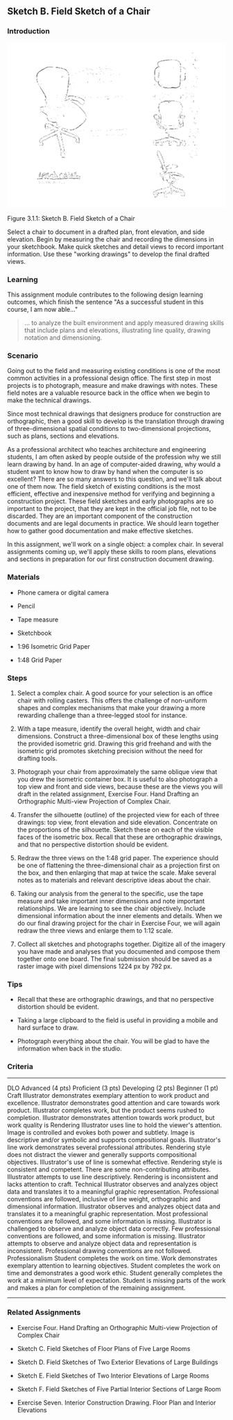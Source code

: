 ## Sketch B. Field Sketch of a Chair

### Introduction

![Sketch B](images/03011fieldSketchChair.png)

Figure 3.1.1: Sketch B. Field Sketch of a Chair

Select a chair to document in a drafted plan, front elevation, and side
elevation. Begin by measuring the chair and recording the dimensions in
your sketchbook. Make quick sketches and detail views to record
important information. Use these "working drawings" to develop the final
drafted views.

### Learning

This assignment module contributes to the following design learning
outcomes, which finish the sentence "As a successful student in this
course, I am now able..."

> ... to analyze the built environment and apply measured drawing skills
> that include plans and elevations, illustrating line quality, drawing
> notation and dimensioning.

### Scenario

Going out to the field and measuring existing conditions is one of the
most common activities in a professional design office. The first step
in most projects is to photograph, measure and make drawings with notes.
These field notes are a valuable resource back in the office when we
begin to make the technical drawings.

Since most technical drawings that designers produce for construction
are orthographic, then a good skill to develop is the translation
through drawing of three-dimensional spatial conditions to
two-dimensional projections, such as plans, sections and elevations.

As a professional architect who teaches architecture and engineering
students, I am often asked by people outside of the profession why we
still learn drawing by hand. In an age of computer-aided drawing, why
would a student want to know how to draw by hand when the computer is so
excellent? There are so many answers to this question, and we'll talk
about one of them now. The field sketch of existing conditions is the
most efficient, effective and inexpensive method for verifying and
beginning a construction project. These field sketches and early
photographs are so important to the project, that they are kept in the
official job file, not to be discarded. They are an important component
of the construction documents and are legal documents in practice. We
should learn together how to gather good documentation and make
effective sketches.

In this assignment, we'll work on a single object: a complex chair. In
several assignments coming up, we'll apply these skills to room plans,
elevations and sections in preparation for our first construction
document drawing.

### Materials

-   Phone camera or digital camera

-   Pencil

-   Tape measure

-   Sketchbook

-   1:96 Isometric Grid Paper

-   1:48 Grid Paper

### Steps

1.  Select a complex chair. A good source for your selection is an
    office chair with rolling casters. This offers the challenge of
    non-uniform shapes and complex mechanisms that make your drawing a
    more rewarding challenge than a three-legged stool for instance.

2.  With a tape measure, identify the overall height, width and chair
    dimensions. Construct a three-dimensional box of these lengths using
    the provided isometric grid. Drawing this grid freehand and with the
    isometric grid promotes sketching precision without the need for
    drafting tools.

3.  Photograph your chair from approximately the same oblique view that
    you drew the isometric container box. It is useful to also
    photograph a top view and front and side views, because these are
    the views you will draft in the related assignment, Exercise Four.
    Hand Drafting an Orthographic Multi-view Projection of Complex
    Chair.

4.  Transfer the silhouette (outline) of the projected view for each of
    three drawings: top view, front elevation and side elevation.
    Concentrate on the proportions of the silhouette. Sketch these on
    each of the visible faces of the isometric box. Recall that these
    are orthographic drawings, and that no perspective distortion should
    be evident.

5.  Redraw the three views on the 1:48 grid paper. The experience should
    be one of flattening the three-dimensional chair as a projection
    first on the box, and then enlarging that map at twice the scale.
    Make several notes as to materials and relevant descriptive ideas
    about the chair.

6.  Taking our analysis from the general to the specific, use the tape
    measure and take important inner dimensions and note important
    relationships. We are learning to see the chair objectively. Include
    dimensional information about the inner elements and details. When
    we do our final drawing project for the chair in Exercise Four, we
    will again redraw the three views and enlarge them to 1:12 scale.

7.  Collect all sketches and photographs together. Digitize all of the
    imagery you have made and analyses that you documented and compose
    them together onto one board. The final submission should be saved
    as a raster image with pixel dimensions 1224 px by 792 px.

### Tips

-   Recall that these are orthographic drawings, and that no perspective
    distortion should be evident.

-   Taking a large clipboard to the field is useful in providing a
    mobile and hard surface to draw.

-   Photograph everything about the chair. You will be glad to have the
    information when back in the studio.

### Criteria

  ----------------- -------------------------------------------------------------------------------------------------------------------------------------------------------------------------------------------------------------------- -------------------------------------------------------------------------------------------------------------------------------------------------------------------------------------- ----------------------------------------------------------------------------------------------------------------------------------------------------- ------------------------------------------------------------------------------------------------------------------------------------------------
  DLO               Advanced (4 pts)                                                                                                                                                                                                     Proficient (3 pts)                                                                                                                                                                     Developing (2 pts)                                                                                                                                    Beginner (1 pt)
  Craft             Illustrator demonstrates exemplary attention to work product and excellence.                                                                                                                                         Illustrator demonstrates good attention and care towards work product.                                                                                                                 Illustrator completes work, but the product seems rushed to completion.                                                                               Illustrator demonstrates attention towards work product, but work quality is
  Rendering         Illustrator uses line to hold the viewer\'s attention. Image is controlled and evokes both power and subtlety. Image is descriptive and/or symbolic and supports compositional goals.                                Illustrator\'s line work demonstrates several professional attributes. Rendering style does not distract the viewer and generally supports compositional objectives.                   Illustrator\'s use of line is somewhat effective. Rendering style is consistent and competent. There are some non-contributing attributes.            Illustrator attempts to use line descriptively. Rendering is inconsistent and lacks attention to craft.
  Technical         Illustrator observes and analyzes object data and translates it to a meaningful graphic representation. Professional conventions are followed, inclusive of line weight, orthographic and dimensional information.   Illustrator observes and analyzes object data and translates it to a meaningful graphic representation. Most professional conventions are followed, and some information is missing.   Illustrator is challenged to observe and analyze object data correctly. Few professional conventions are followed, and some information is missing.   Illustrator attempts to observe and analyze object data and representation is inconsistent. Professional drawing conventions are not followed.
  Professionalism   Student completes the work on time. Work demonstrates exemplary attention to learning objectives.                                                                                                                    Student completes the work on time and demonstrates a good work ethic.                                                                                                                 Student generally completes the work at a minimum level of expectation.                                                                               Student is missing parts of the work and makes a plan for completion of the remaining assignment.
  ----------------- -------------------------------------------------------------------------------------------------------------------------------------------------------------------------------------------------------------------- -------------------------------------------------------------------------------------------------------------------------------------------------------------------------------------- ----------------------------------------------------------------------------------------------------------------------------------------------------- ------------------------------------------------------------------------------------------------------------------------------------------------

### Related Assignments

-   Exercise Four. Hand Drafting an Orthographic Multi-view Projection
    of Complex Chair

-   Sketch C. Field Sketches of Floor Plans of Five Large Rooms

-   Sketch D. Field Sketches of Two Exterior Elevations of Large
    Buildings

-   Sketch E. Field Sketches of Two Interior Elevations of Large Rooms

-   Sketch F. Field Sketches of Five Partial Interior Sections of Large
    Room

-   Exercise Seven. Interior Construction Drawing. Floor Plan and
    Interior Elevations
